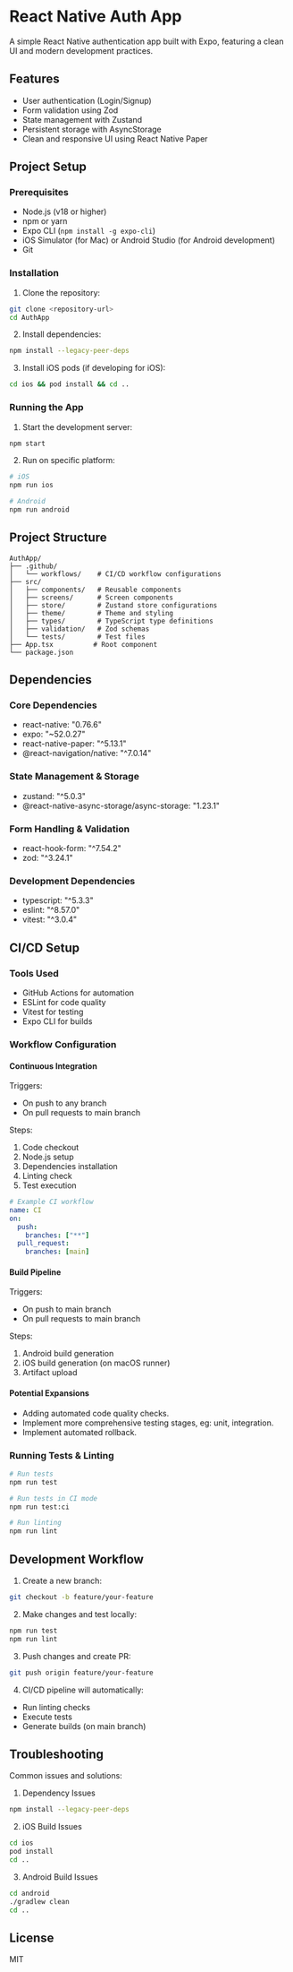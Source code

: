 # React Native Auth App

A simple React Native authentication app built with Expo, featuring a clean UI and modern development practices.

## Features

- User authentication (Login/Signup)
- Form validation using Zod
- State management with Zustand
- Persistent storage with AsyncStorage
- Clean and responsive UI using React Native Paper

## Project Setup

### Prerequisites

- Node.js (v18 or higher)
- npm or yarn
- Expo CLI (`npm install -g expo-cli`)
- iOS Simulator (for Mac) or Android Studio (for Android development)
- Git

### Installation

1. Clone the repository:

```bash
git clone <repository-url>
cd AuthApp
```

2. Install dependencies:

```bash
npm install --legacy-peer-deps
```

3. Install iOS pods (if developing for iOS):

```bash
cd ios && pod install && cd ..
```

### Running the App

1. Start the development server:

```bash
npm start
```

2. Run on specific platform:

```bash
# iOS
npm run ios

# Android
npm run android
```

## Project Structure

```
AuthApp/
├── .github/
│   └── workflows/    # CI/CD workflow configurations
├── src/
│   ├── components/   # Reusable components
│   ├── screens/      # Screen components
│   ├── store/        # Zustand store configurations
│   ├── theme/        # Theme and styling
│   ├── types/        # TypeScript type definitions
│   ├── validation/   # Zod schemas
│   └── tests/        # Test files
├── App.tsx          # Root component
└── package.json
```

## Dependencies

### Core Dependencies

- react-native: "0.76.6"
- expo: "~52.0.27"
- react-native-paper: "^5.13.1"
- @react-navigation/native: "^7.0.14"

### State Management & Storage

- zustand: "^5.0.3"
- @react-native-async-storage/async-storage: "1.23.1"

### Form Handling & Validation

- react-hook-form: "^7.54.2"
- zod: "^3.24.1"

### Development Dependencies

- typescript: "^5.3.3"
- eslint: "^8.57.0"
- vitest: "^3.0.4"

## CI/CD Setup

### Tools Used

- GitHub Actions for automation
- ESLint for code quality
- Vitest for testing
- Expo CLI for builds

### Workflow Configuration

#### Continuous Integration

Triggers:

- On push to any branch
- On pull requests to main branch

Steps:

1. Code checkout
2. Node.js setup
3. Dependencies installation
4. Linting check
5. Test execution

```yaml
# Example CI workflow
name: CI
on:
  push:
    branches: ["**"]
  pull_request:
    branches: [main]
```

#### Build Pipeline

Triggers:

- On push to main branch
- On pull requests to main branch

Steps:

1. Android build generation
2. iOS build generation (on macOS runner)
3. Artifact upload

#### Potential Expansions

- Adding automated code quality checks.
- Implement more comprehensive testing stages, eg: unit, integration.
- Implement automated rollback.

### Running Tests & Linting

```bash
# Run tests
npm run test

# Run tests in CI mode
npm run test:ci

# Run linting
npm run lint
```

## Development Workflow

1. Create a new branch:

```bash
git checkout -b feature/your-feature
```

2. Make changes and test locally:

```bash
npm run test
npm run lint
```

3. Push changes and create PR:

```bash
git push origin feature/your-feature
```

4. CI/CD pipeline will automatically:

- Run linting checks
- Execute tests
- Generate builds (on main branch)

## Troubleshooting

Common issues and solutions:

1. Dependency Issues

```bash
npm install --legacy-peer-deps
```

2. iOS Build Issues

```bash
cd ios
pod install
cd ..
```

3. Android Build Issues

```bash
cd android
./gradlew clean
cd ..
```

## License

MIT

